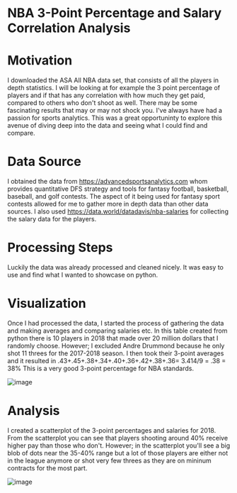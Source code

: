 # NBA 3-Point Percentage and Salary Correlation Analysis

# Motivation
I downloaded the ASA All NBA data set, that consists of all the players in depth statistics. I will be looking at for example the 3 point percentage of players and if that has any correlation with how much they get paid, compared to others who don't shoot as well. There may be some fascinating results that may or may not shock you. I've always have had a passion for sports analytics. This was a great opportuninty to explore this avenue of diving deep into the data and seeing what I could find and compare. 
# Data Source
I obtained the data from https://advancedsportsanalytics.com whom provides quantitative DFS strategy and tools for fantasy football, basketball, baseball, and golf contests. The aspect of it being used for fantasy sport contests allowed for me to gather more in depth data than other data sources. I also used https://data.world/datadavis/nba-salaries for collecting the salary data for the players. 
# Processing Steps
Luckily the data was already processed and cleaned nicely. It was easy to use and find what I wanted to showcase on python. 
# Visualization
Once I had processed the data, I started the process of gathering the data and making averages and comparing salaries etc. In this table created from python there is 10 players in 2018 that made over 20 million dollars that I randomly choose. However; I excluded Andre Drummond because he only shot 11 threes for the 2017-2018 season. I then took their 3-point averages and it resulted in .43+.45+.38+.34+.40+.36+.42+.38+.36= 3.414/9 = .38 = 38% This is a very good 3-point percentage for NBA standards. 



![image](https://user-images.githubusercontent.com/72041283/100938903-529c6d00-34aa-11eb-910c-9a0eb348a459.png)






# Analysis
I created a scatterplot of the 3-point percentages and salaries for 2018. From the scatterplot you can see that players shooting around 40% receive higher pay than those who don't. However; in the scatterplot you'll see a big blob of dots near the 35-40% range but a lot of those players are either not in the league anymore or shot very few threes as they are on mininum contracts for the most part. 




![image](https://user-images.githubusercontent.com/72041283/100938994-6fd13b80-34aa-11eb-8bf7-4d2c46b126cc.png)


